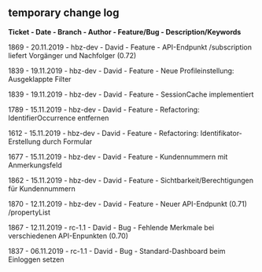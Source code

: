 ## temporary change log

**Ticket - Date - Branch - Author - Feature/Bug  - Description/Keywords**

1869 - 20.11.2019 - hbz-dev - David - Feature - API-Endpunkt /subscription liefert Vorgänger und Nachfolger (0.72)

1839 - 19.11.2019 - hbz-dev - David - Feature - Neue Profileinstellung: Ausgeklappte Filter 

1839 - 19.11.2019 - hbz-dev - David - Feature - SessionCache implementiert 

1789 - 15.11.2019 - hbz-dev - David - Feature - Refactoring: IdentifierOccurrence entfernen

1612 - 15.11.2019 - hbz-dev - David - Feature - Refactoring: Identifikator-Erstellung durch Formular

1677 - 15.11.2019 - hbz-dev - David - Feature - Kundennummern mit Anmerkungsfeld

1862 - 15.11.2019 - hbz-dev - David - Feature - Sichtbarkeit/Berechtigungen für Kundennummern
    
1870 - 12.11.2019 - hbz-dev - David - Feature - Neuer API-Endpunkt (0.71) /propertyList

1867 - 12.11.2019 - rc-1.1  - David - Bug     - Fehlende Merkmale bei verschiedenen API-Enpunkten (0.70)

1837 - 06.11.2019 - rc-1.1  - David - Bug     - Standard-Dashboard beim Einloggen setzen

    
